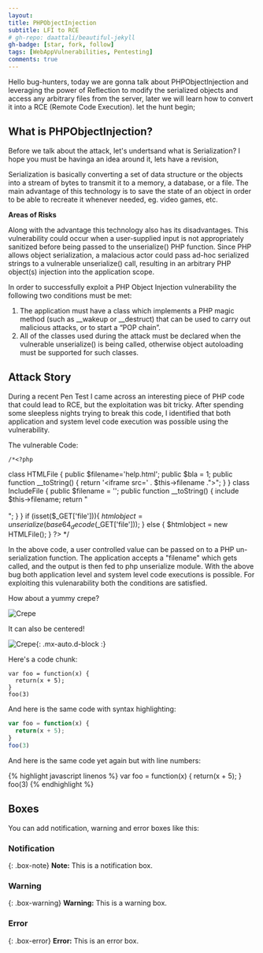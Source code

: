 ```yaml
---
layout: 
title: PHPObjectInjection
subtitle: LFI to RCE
# gh-repo: daattali/beautiful-jekyll
gh-badge: [star, fork, follow]
tags: [WebAppVulnerabilities, Pentesting]
comments: true
---
```


Hello bug-hunters, today we are gonna talk about PHPObjectInjection and leveraging the power of Reflection to modify the serialized objects and access any arbitrary files from the server, later we will learn how to convert it into a RCE (Remote Code Execution). let the hunt begin;

## What is PHPObjectInjection?

Before we talk about the attack, let's undertsand what is Serialization? I hope you must be havinga an idea around it, lets have a revision,  

Serialization is basically converting a set of data structure or the objects into a stream of bytes to transmit it to a memory, a database, or a file. The main advantage of this technology is to save the state of an object in order to be able to recreate it whenever needed, eg. video games, etc.

**Areas of Risks**

Along with the advantage this technology also has its disadvantages. This vulnerability could occur when a user-supplied input is not appropriately sanitized before being passed to the unserialize() PHP function. Since PHP allows object serialization, a malacious actor could pass ad-hoc serialized strings to a vulnerable unserialize() call, resulting in an arbitrary PHP object(s) injection into the application scope.

In order to successfully exploit a PHP Object Injection vulnerability the following two conditions must be met:

  1. The application must have a class which implements a PHP magic method (such as __wakeup or __destruct) that can be used to carry out malicious attacks, or to start a “POP chain”.
  2. All of the classes used during the attack must be declared when the vulnerable unserialize() is being called, otherwise object autoloading must be supported for such classes.

## Attack Story

During a recent Pen Test I came across an interesting piece of PHP code that could lead to RCE, but the exploitation was bit tricky. After spending some sleepless nights trying to break this code, I identified that both application and system level code execution was possible using the vulnerability.

The vulnerable Code:

    /*<?php
  class HTMLFile
  {
    public $filename='help.html';
    public $bla =  1;
    public function __toString()
    {
        return '<iframe src=' . $this->filename ."></iframe>";
    }
  }
  class IncludeFile
  {
    public $filename = '';
    public function __toString()
    {
        include $this->filename;
        return "<br /><br />";
    }
  }
    if (isset($_GET['file'])){
    $htmlobject = unserialize(base64_decode($_GET['file']));
  } else {
    $htmlobject = new HTMLFile();
  }
  ?> 
    <?php echo $htmlobject; ?>*/

In the above code, a user controlled value can be passed on to a PHP un-serialization function. The application accepts a "filename" which gets called, and the output is then fed to php unserialize module. With the above bug both application level and system level code executions is possible. For exploiting this vulenarability both the conditions are satisfied. 








How about a yummy crepe?

![Crepe](https://s3-media3.fl.yelpcdn.com/bphoto/cQ1Yoa75m2yUFFbY2xwuqw/348s.jpg)

It can also be centered!

![Crepe](https://s3-media3.fl.yelpcdn.com/bphoto/cQ1Yoa75m2yUFFbY2xwuqw/348s.jpg){: .mx-auto.d-block :}

Here's a code chunk:

~~~
var foo = function(x) {
  return(x + 5);
}
foo(3)
~~~

And here is the same code with syntax highlighting:

```javascript
var foo = function(x) {
  return(x + 5);
}
foo(3)
```

And here is the same code yet again but with line numbers:

{% highlight javascript linenos %}
var foo = function(x) {
  return(x + 5);
}
foo(3)
{% endhighlight %}

## Boxes
You can add notification, warning and error boxes like this:

### Notification

{: .box-note}
**Note:** This is a notification box.

### Warning

{: .box-warning}
**Warning:** This is a warning box.

### Error

{: .box-error}
**Error:** This is an error box.
